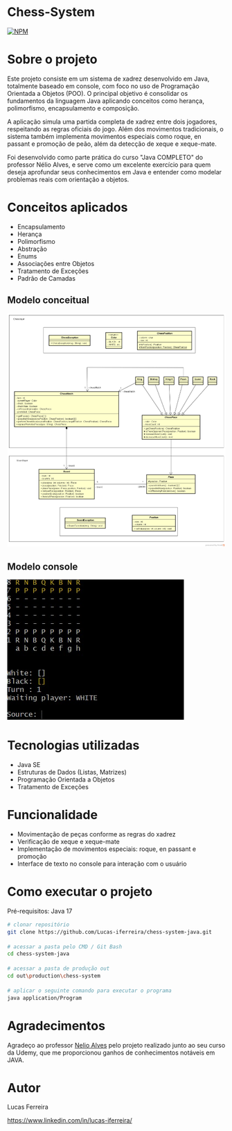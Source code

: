 # Chess-System 
[![NPM](https://img.shields.io/npm/l/react)](https://github.com/Lucas-iferreira/workshop-springboot3-jpa/blob/main/LICENSE) 

# Sobre o projeto

Este projeto consiste em um sistema de xadrez desenvolvido em Java, totalmente baseado em console, com foco no uso de Programação Orientada a Objetos (POO). O principal objetivo é consolidar os fundamentos da linguagem Java aplicando conceitos como herança, polimorfismo, encapsulamento e composição.

A aplicação simula uma partida completa de xadrez entre dois jogadores, respeitando as regras oficiais do jogo. Além dos movimentos tradicionais, o sistema também implementa movimentos especiais como roque, en passant e promoção de peão, além da detecção de xeque e xeque-mate.

Foi desenvolvido como parte prática do curso "Java COMPLETO" do professor Nélio Alves, e serve como um excelente exercício para quem deseja aprofundar seus conhecimentos em Java e entender como modelar problemas reais com orientação a objetos.

# Conceitos aplicados
- Encapsulamento
- Herança
- Polimorfismo
- Abstração
- Enums
- Associações entre Objetos
- Tratamento de Exceções
- Padrão de Camadas​
  
## Modelo conceitual
![Modelo Conceitual](assets/chess-system-design.png)

## Modelo console
![Console](assets/console.jpeg)

# Tecnologias utilizadas

- Java SE
- Estruturas de Dados (Listas, Matrizes)
- Programação Orientada a Objetos
- Tratamento de Exceções

# Funcionalidade

- Movimentação de peças conforme as regras do xadrez
- Verificação de xeque e xeque-mate
- Implementação de movimentos especiais: roque, en passant e promoção
- Interface de texto no console para interação com o usuário

# Como executar o projeto

Pré-requisitos: Java 17

```bash
# clonar repositório
git clone https://github.com/Lucas-iferreira/chess-system-java.git

# acessar a pasta pelo CMD / Git Bash
cd chess-system-java

# acessar a pasta de produção out
cd out\production\chess-system

# aplicar o seguinte comando para executar o programa
java application/Program
```

# Agradecimentos
Agradeço ao professor [Nelio Alves](https://www.linkedin.com/in/nelio-alves/) pelo projeto realizado junto ao seu curso da Udemy, que me proporcionou ganhos de conhecimentos notáveis em JAVA.

# Autor

Lucas Ferreira

https://www.linkedin.com/in/lucas-iferreira/
